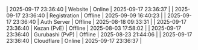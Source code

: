 | 2025-09-17 23:36:40 | Website | Online | 2025-09-17 23:36:37 |
| 2025-09-17 23:36:40 | Registration | Offline | 2025-09-09 16:40:23 |
| 2025-09-17 23:36:40 | Auth Server | Offline | 2025-08-18 09:33:31 |
| 2025-09-17 23:36:40 | Kezan (PvE) | Offline | 2025-08-03 17:58:02 |
| 2025-09-17 23:36:40 | Gurubashi (PvP) | Offline | 2025-08-23 21:44:06 |
| 2025-09-17 23:36:40 | Cloudflare | Online | 2025-09-17 23:36:37 |
